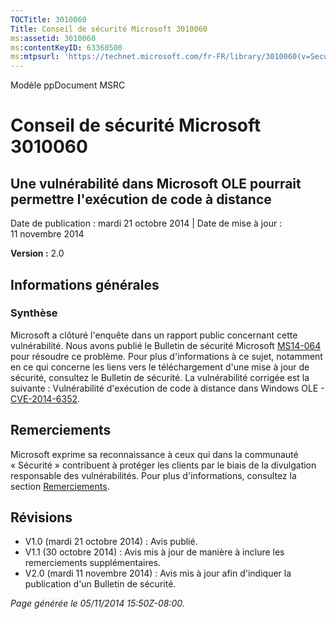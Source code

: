 ```yaml
---
TOCTitle: 3010060
Title: Conseil de sécurité Microsoft 3010060
ms:assetid: 3010060
ms:contentKeyID: 63360500
ms:mtpsurl: 'https://technet.microsoft.com/fr-FR/library/3010060(v=Security.10)'
---
```


Modèle ppDocument MSRC

Conseil de sécurité Microsoft 3010060
=====================================

Une vulnérabilité dans Microsoft OLE pourrait permettre l'exécution de code à distance
--------------------------------------------------------------------------------------

Date de publication : mardi 21 octobre 2014 | Date de mise à jour : 11 novembre 2014

**Version :** 2.0

Informations générales
----------------------

### Synthèse

Microsoft a clôturé l'enquête dans un rapport public concernant cette vulnérabilité. Nous avons publié le Bulletin de sécurité Microsoft [MS14-064](http://www.microsoft.com/fr-fr/default.aspx) pour résoudre ce problème. Pour plus d'informations à ce sujet, notamment en ce qui concerne les liens vers le téléchargement d'une mise à jour de sécurité, consultez le Bulletin de sécurité. La vulnérabilité corrigée est la suivante : Vulnérabilité d'exécution de code à distance dans Windows OLE - [CVE-2014-6352](http://www.cve.mitre.org/cgi-bin/cvename.cgi?name=cve-2014-6352).

Remerciements
-------------

<span id="sectionToggle0"></span>
Microsoft exprime sa reconnaissance à ceux qui dans la communauté « Sécurité » contribuent à protéger les clients par le biais de la divulgation responsable des vulnérabilités. Pour plus d'informations, consultez la section [Remerciements](https://technet.microsoft.com/fr-fr/library/security/dn820091.aspx).

Révisions
---------

<span id="sectionToggle1"></span>
-   V1.0 (mardi 21 octobre 2014) : Avis publié.
-   V1.1 (30 octobre 2014) : Avis mis à jour de manière à inclure les remerciements supplémentaires.
-   V2.0 (mardi 11 novembre 2014) : Avis mis à jour afin d'indiquer la publication d'un Bulletin de sécurité.

*Page générée le 05/11/2014 15:50Z-08:00.*
